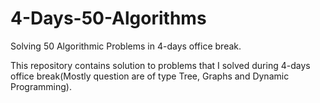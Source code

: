 # 4-Days-50-Algorithms
Solving 50 Algorithmic Problems in 4-days office break.

This repository contains solution to problems that I solved during 4-days office break(Mostly question are of type Tree, Graphs and Dynamic Programming).
